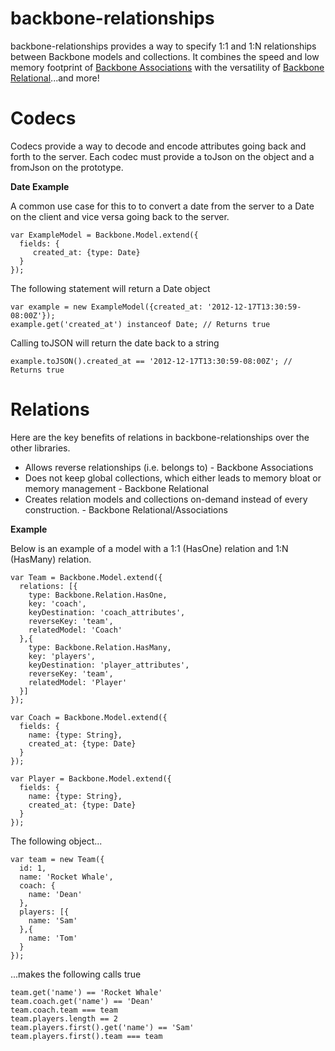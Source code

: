 backbone-relationships
==================

backbone-relationships provides a way to specify 1:1 and 1:N relationships between Backbone models and collections.  It combines the speed and low memory footprint of [Backbone Associations](https://github.com/dhruvaray/backbone-associations) with the versatility of [Backbone Relational](https://github.com/PaulUithol/Backbone-relational)...and more!

# Codecs
Codecs provide a way to decode and encode attributes going back and forth to the server.  Each codec must provide a toJson on the object and a fromJson on the prototype.

**Date Example**

 A common use case for this to to convert a date from the server to a Date on the client and vice versa going back to the server.

    var ExampleModel = Backbone.Model.extend({
      fields: {
         created_at: {type: Date}
      }
    });

The following statement will return a Date object

    var example = new ExampleModel({created_at: '2012-12-17T13:30:59-08:00Z'});
    example.get('created_at') instanceof Date; // Returns true

Calling toJSON will return the date back to a string

    example.toJSON().created_at == '2012-12-17T13:30:59-08:00Z'; // Returns true

# Relations
Here are the key benefits of relations in backbone-relationships over the other libraries.

- Allows reverse relationships (i.e. belongs to) - Backbone Associations
- Does not keep global collections, which either leads to memory bloat or memory management - Backbone Relational
- Creates relation models and collections on-demand instead of every construction. - Backbone Relational/Associations

**Example**

Below is an example of a model with a 1:1 (HasOne) relation and 1:N (HasMany) relation.

    var Team = Backbone.Model.extend({
      relations: [{
        type: Backbone.Relation.HasOne,
        key: 'coach',
        keyDestination: 'coach_attributes',
        reverseKey: 'team',
        relatedModel: 'Coach'
      },{
        type: Backbone.Relation.HasMany,
        key: 'players',
        keyDestination: 'player_attributes',
        reverseKey: 'team',
        relatedModel: 'Player'
      }]
    });

    var Coach = Backbone.Model.extend({
      fields: {
        name: {type: String},
        created_at: {type: Date}
      }
    });

    var Player = Backbone.Model.extend({
      fields: {
        name: {type: String},
        created_at: {type: Date}
      }
    });

The following object...

    var team = new Team({
      id: 1,
      name: 'Rocket Whale',
      coach: {
        name: 'Dean'
      },
      players: [{
        name: 'Sam'
      },{
        name: 'Tom'
      }
    });

...makes the following calls true

    team.get('name') == 'Rocket Whale'
    team.coach.get('name') == 'Dean'
    team.coach.team === team
    team.players.length == 2
    team.players.first().get('name') == 'Sam'
    team.players.first().team === team
